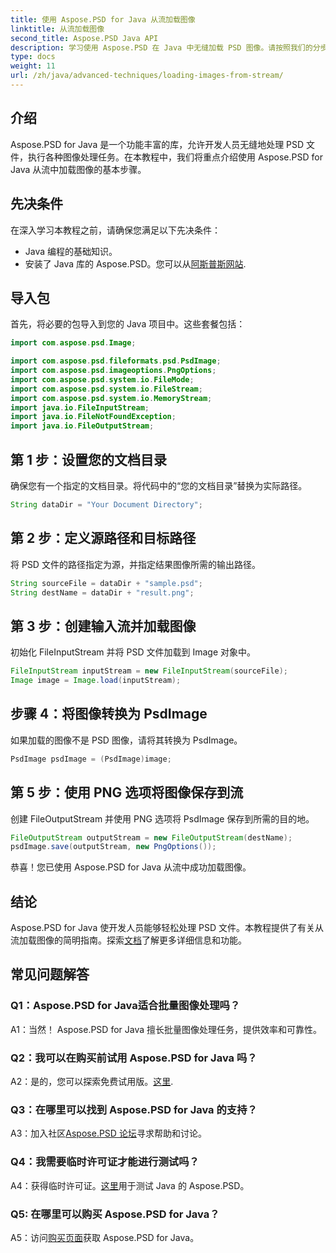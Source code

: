 ```yaml
---
title: 使用 Aspose.PSD for Java 从流加载图像
linktitle: 从流加载图像
second_title: Aspose.PSD Java API
description: 学习使用 Aspose.PSD 在 Java 中无缝加载 PSD 图像。请按照我们的分步指南进行高效的图像处理。
type: docs
weight: 11
url: /zh/java/advanced-techniques/loading-images-from-stream/
---
```

## 介绍

Aspose.PSD for Java 是一个功能丰富的库，允许开发人员无缝地处理 PSD 文件，执行各种图像处理任务。在本教程中，我们将重点介绍使用 Aspose.PSD for Java 从流中加载图像的基本步骤。

## 先决条件

在深入学习本教程之前，请确保您满足以下先决条件：

- Java 编程的基础知识。
- 安装了 Java 库的 Aspose.PSD。您可以从[阿斯普斯网站](https://releases.aspose.com/psd/java/).

## 导入包

首先，将必要的包导入到您的 Java 项目中。这些套餐包括：

```java
import com.aspose.psd.Image;

import com.aspose.psd.fileformats.psd.PsdImage;
import com.aspose.psd.imageoptions.PngOptions;
import com.aspose.psd.system.io.FileMode;
import com.aspose.psd.system.io.FileStream;
import com.aspose.psd.system.io.MemoryStream;
import java.io.FileInputStream;
import java.io.FileNotFoundException;
import java.io.FileOutputStream;
```

## 第 1 步：设置您的文档目录

确保您有一个指定的文档目录。将代码中的“您的文档目录”替换为实际路径。

```java
String dataDir = "Your Document Directory";
```

## 第 2 步：定义源路径和目标路径

将 PSD 文件的路径指定为源，并指定结果图像所需的输出路径。

```java
String sourceFile = dataDir + "sample.psd";
String destName = dataDir + "result.png";
```

## 第 3 步：创建输入流并加载图像

初始化 FileInputStream 并将 PSD 文件加载到 Image 对象中。

```java
FileInputStream inputStream = new FileInputStream(sourceFile);
Image image = Image.load(inputStream);
```

## 步骤 4：将图像转换为 PsdImage

如果加载的图像不是 PSD 图像，请将其转换为 PsdImage。

```java
PsdImage psdImage = (PsdImage)image;
```

## 第 5 步：使用 PNG 选项将图像保存到流

创建 FileOutputStream 并使用 PNG 选项将 PsdImage 保存到所需的目的地。

```java
FileOutputStream outputStream = new FileOutputStream(destName);
psdImage.save(outputStream, new PngOptions());
```

恭喜！您已使用 Aspose.PSD for Java 从流中成功加载图像。

## 结论

 Aspose.PSD for Java 使开发人员能够轻松处理 PSD 文件。本教程提供了有关从流加载图像的简明指南。探索[文档](https://reference.aspose.com/psd/java/)了解更多详细信息和功能。

## 常见问题解答

### Q1：Aspose.PSD for Java适合批量图像处理吗？

A1：当然！ Aspose.PSD for Java 擅长批量图像处理任务，提供效率和可靠性。

### Q2：我可以在购买前试用 Aspose.PSD for Java 吗？

 A2：是的，您可以探索免费试用版。[这里](https://releases.aspose.com/).

### Q3：在哪里可以找到 Aspose.PSD for Java 的支持？

 A3：加入社区[Aspose.PSD 论坛](https://forum.aspose.com/c/psd/34)寻求帮助和讨论。

### Q4：我需要临时许可证才能进行测试吗？

 A4：获得临时许可证。[这里](https://purchase.aspose.com/temporary-license/)用于测试 Java 的 Aspose.PSD。

### Q5: 在哪里可以购买 Aspose.PSD for Java？

 A5：访问[购买页面](https://purchase.aspose.com/buy)获取 Aspose.PSD for Java。
